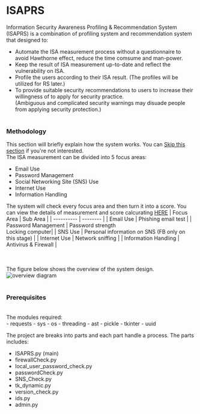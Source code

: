# ISAPRS<br>
Information Security Awareness Profiling &amp; Recommendation System (ISAPRS) is a combination of profiling system and recommendation system that designed to:<br>
- Automate the ISA measurement process without a questionnaire to avoid Hawthorne effect, reduce the time comsume and man-power. 
- Keep the result of ISA measurement up-to-date and reflect the vulnerability on ISA.
- Profile the users according to their ISA result. (The profiles will be utilized for RS later.)
- To provide suitable security recommendations to users to increase their willingness of to apply for security practice.<br>(Ambiguous and complicated security warnings may disuade people from applying security protection.)<br><br>

### Methodology<br>

This section will briefly explain how the system works. You can [Skip this section](#prerequisites) if you're not interested.<br>
The ISA measurement can be divided into 5 focus areas:
- Email Use
- Password Management
- Social Networking Site (SNS) Use
- Internet Use
- Information Handling<br>

The system will check every focus area and then turn it into a score. You can view the details of measurement and score calcurating [HERE](https://ieeexplore.ieee.org/document/9574351)
| Focus Area | Sub Area |
| ---------- | -------- |
| Email Use | Phishing email test |
| Password Management | Password strength <br>Locking computer|
| SNS Use             | Personal information on SNS (FB only on this stage) |
| Internet Use        | Network sniffing |
| Information Handling | Antivirus & Firewall |

<br><br>
The figure below shows the overview of the system design.
![overview diagram](https://user-images.githubusercontent.com/94159290/141487002-9d2ebff9-3017-4d76-831b-9a0f0ff73adf.jpg)
<br><br>
### Prerequisites
<br>
The modules required:<br>
- requests
- sys
- os
- threading
- ast
- pickle
- tkinter
- uuid
<br>

The project are breaks into parts and each part handle a process. The parts includes:
- ISAPRS.py (main)
- firewallCheck.py
- local_user_password_check.py
- passwordCheck.py
- SNS_Check.py
- tk_dynamic.py
- version_check.py
- ids.py
- admin.py


